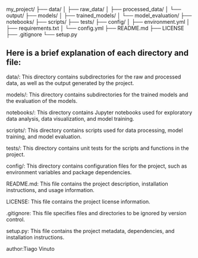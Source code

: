 my_project/
├── data/
│   ├── raw_data/
│   ├── processed_data/
│   └── output/
├── models/
│   ├── trained_models/
│   └── model_evaluation/
├── notebooks/
├── scripts/
├── tests/
├── config/
│   ├── environment.yml
│   ├── requirements.txt
│   └── config.yml
├── README.md
├── LICENSE
├── .gitignore
└── setup.py

## Here is a brief explanation of each directory and file:

data/: This directory contains subdirectories for the raw and processed data, as well as the output generated by the project.

models/: This directory contains subdirectories for the trained models and the evaluation of the models.

notebooks/: This directory contains Jupyter notebooks used for exploratory data analysis, data visualization, and model training.

scripts/: This directory contains scripts used for data processing, model training, and model evaluation.

tests/: This directory contains unit tests for the scripts and functions in the project.

config/: This directory contains configuration files for the project, such as environment variables and package dependencies.

README.md: This file contains the project description, installation instructions, and usage information.

LICENSE: This file contains the project license information.

.gitignore: This file specifies files and directories to be ignored by version control.

setup.py: This file contains the project metadata, dependencies, and installation instructions.

author:Tiago Vinuto

